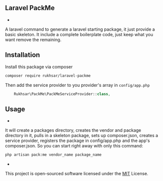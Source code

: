 ## Laravel PackMe
-

A laravel command to generate a laravel starting package, it just provide a basic skeleton. It include a complete boilerplate code, just keep what you want remove the remaining.

## Installation

Install this package via composer

```bash
composer require rukhsar/laravel-packme
```

Then add the service provider to you provider's array in `config/app.php`

```php
    Rukhsar\PackMe\PackMeServiceProvider::class,
```

## Usage
-

It will create a packages directory, creates the vendor and package directory in it, pulls in a skeleton package, sets up composer.json, creates a service provider, registers the package in config/app.php and the app's composer.json. So you can start right away with only this command:

```bash
php artisan pack:me vendor_name package_name
```

-
This project is open-sourced software licensed under the [MIT](https://opensource.org/licenses/MIT) License.